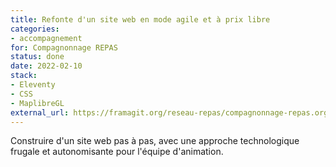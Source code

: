 ```yaml
---
title: Refonte d'un site web en mode agile et à prix libre
categories:
- accompagnement
for: Compagnonnage REPAS
status: done
date: 2022-02-10
stack:
- Eleventy
- CSS
- MaplibreGL
external_url: https://framagit.org/reseau-repas/compagnonnage-repas.org
---
```


Construire d'un site web pas à pas, avec une approche technologique frugale et autonomisante pour l'équipe d'animation.

<!--more-->

